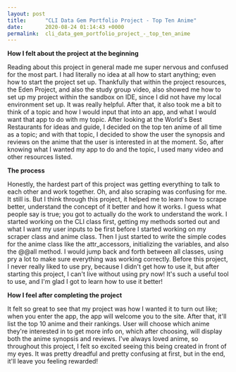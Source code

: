 ```yaml
---
layout: post
title:      "CLI Data Gem Portfolio Project - Top Ten Anime"
date:       2020-08-24 01:14:43 +0000
permalink:  cli_data_gem_portfolio_project_-_top_ten_anime
---
```



**How I felt about the project at the beginning**

Reading about this project in general made me super nervous and confused for the most part. I had literally no idea at all how to start anything; even how to start the project set up. Thankfully that within the project resources, the Eden Project, and also the study group video, also showed me how to set up my project within the sandbox on IDE, since I did not have my local environment set up. It was really helpful. After that, it also took me a bit to think of a topic and how I would input that into an app, and what I would want that app to do with my topic. After looking at the World's Best Restaurants for ideas and guide, I decided on the top ten anime of all time as a topic; and with that topic, I decided to show the user the synopsis and reviews on the anime that the user is interested in at the moment. So, after knowing what I wanted my app to do and the topic, I used many video and other resources listed. 

**The process**

Honestly, the hardest part of this project was getting everything to talk to each other and work together. Oh, and also scraping was confusing for me. It still is. But I think through this project, it helped me to learn how to scrape better,  understand the concept of it better and how it works. I guess what people say is true; you got to actually do the work to understand the work. I started working on the CLI class first, getting my methods sorted out and what I want my user inputs to be first before I started working on my scraper class and anime class. Then I just started to write the simple codes for the anime class like the attr_accessors, initializing the variables, and also the @@all method. I would jump back and forth between all classes, using pry a lot to make sure everything was working correctly. Before this project, I never really liked to use pry, because I didn't get how to use it, but after starting this project, I can't live without using pry now! It's such a useful tool to use, and I'm glad I got to learn how to use it better! 

**How I feel after completing the project**

It felt so great to see that my project was how I wanted it to turn out like; when you enter the app, the app will welcome you to the site. After that, it'll list the top 10 anime and their rankings. User will choose which anime they're interested in to get more info on, which after choosing, will display both the anime synopsis and reviews. I've always loved anime, so throughout this project, I felt so excited seeing this being created in front of my eyes. It was pretty dreadful and pretty confusing at first, but in the end, it'll leave you feeling rewarded!  
